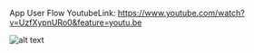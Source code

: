 App User Flow YoutubeLink: https://www.youtube.com/watch?v=UzfXypnURo0&feature=youtu.be




![alt text](https://github.com/SAMYAKLJAIN/message_app/blob/master/flutter%20app/home.jpeg)

